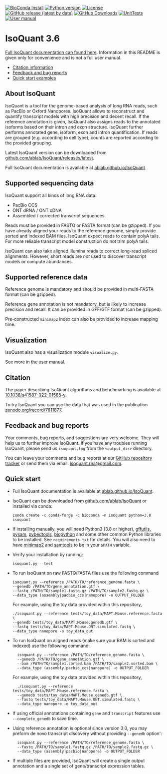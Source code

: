 [![BioConda Install](https://img.shields.io/conda/dn/bioconda/isoquant.svg?style=flag&label=BioConda%20install)](https://anaconda.org/bioconda/isoquant)
[![Python version](https://img.shields.io/badge/python-3.8-blue)](https://www.python.org/downloads/)
[![License](https://img.shields.io/badge/licence-GPLv2-blue)](https://www.gnu.org/licenses/old-licenses/gpl-2.0)
[![GitHub release (latest by date)](https://img.shields.io/github/v/release/ablab/IsoQuant)](https://github.com/ablab/IsoQuant/releases/)
[![GitHub Downloads](https://img.shields.io/github/downloads/ablab/IsoQuant/total.svg?style=social&logo=github&label=Download)](https://github.com/ablab/IsoQuant/releases)
[![UnitTests](https://github.com/ablab/IsoQuant/actions/workflows/Unit_tests.yml/badge.svg)](https://github.com/ablab/IsoQuant/actions/workflows/Unit_tests.yml)
[![User manual](https://github.com/ablab/IsoQuant/actions/workflows/docs.yml/badge.svg)](https://ablab.github.io/IsoQuant/)


# IsoQuant 3.6

[Full IsoQuant documentation can found here](https://ablab.github.io/IsoQuant/).
Information in this README is given only for convenience and is not a full user manual.

* [Citation information](#citation)
* [Feedback and bug reports](#feedback-and-bug-reports)
* [Quick start examples](#quick-start)


## About IsoQuant

IsoQuant is a tool for the genome-based analysis of long RNA reads, such as PacBio or
Oxford Nanopores. IsoQuant allows to reconstruct and quantify transcript models with
high precision and decent recall. If the reference annotation is given, IsoQuant also
assigns reads to the annotated isoforms based on their intron and exon structure.
IsoQuant further performs annotated gene, isoform, exon and intron quantification.
If reads are grouped (e.g. according to cell type), counts are reported according to the provided grouping.

Latest IsoQuant version can be downloaded from [github.com/ablab/IsoQuant/releases/latest](https://github.com/ablab/IsoQuant/releases/latest).

Full IsoQuant documentation is available at [ablab.github.io/IsoQuant](https://ablab.github.io/IsoQuant/).

## Supported sequencing data

IsoQuant support all kinds of long RNA data:
* PacBio CCS
* ONT dRNA / ONT cDNA
* Assembled / corrected transcript sequences

Reads must be provided in FASTQ or FASTA format (can be gzipped). If you have already aligned your reads to the reference genome, simply provide sorted and indexed BAM files.
IsoQuant expect reads to contain polyA tails. For more reliable transcript model construction do not trim polyA tails.

IsoQuant can also take aligned Illumina reads to correct long-read spliced alignments. However, short reads are _not_
used to discover transcript models or compute abundances.


## Supported reference data

Reference genome is mandatory and should be provided in multi-FASTA format (can be gzipped).

Reference gene annotation is not mandatory, but is likely to increase precision and recall.
It can be provided in GFF/GTF format (can be gzipped).

Pre-constructed `minimap2` index can also be provided to increase mapping time.


## Visualization

IsoQuant also has a visualization module `visualize.py`.

See more in [the user manual](https://ablab.github.io/IsoQuant/visualization.html).


## Citation
The paper describing IsoQuant algorithms and benchmarking is available at [10.1038/s41587-022-01565-y](https://doi.org/10.1038/s41587-022-01565-y).

To try IsoQuant you can use the data that was used in the publication [zenodo.org/record/7611877](https://zenodo.org/record/7611877).


## Feedback and bug reports
Your comments, bug reports, and suggestions are very welcome. They will help us to further improve IsoQuant. If you have any troubles running IsoQuant, please send us `isoquant.log` from the `<output_dir>` directory.

You can leave your comments and bug reports at our [GitHub repository tracker](https://github.com/ablab/IsoQuant/issues) or send them via email: isoquant.rna@gmail.com.



## Quick start

*   Full IsoQuant documentation is available at [ablab.github.io/IsoQuant](https://ablab.github.io/IsoQuant/).

*   IsoQuant can be downloaded from [github.com/ablab/IsoQuant](https://github.com/ablab/IsoQuant) or installed via conda:

        conda create -c conda-forge -c bioconda -n isoquant python=3.8 isoquant

*   If installing manually, you will need Python3 (3.8 or higher), [gffutils](https://pythonhosted.org/gffutils/installation.html), [pysam](https://pysam.readthedocs.io/en/latest/index.html), [pybedtools](https://daler.github.io/pybedtools/), [biopython](https://biopython.org/) and some other common Python libraries to be installed. See `requirements.txt` for details. You will also need to have [minimap2](https://github.com/lh3/minimap2) and [samtools](http://www.htslib.org/download/) to be in your `$PATH` variable.

*   Verify your installation by running:

        isoquant.py --test

*   To run IsoQuant on raw FASTQ/FASTA files use the following command

        isoquant.py --reference /PATH/TO/reference_genome.fasta \
        --genedb /PATH/TO/gene_annotation.gtf \
        --fastq /PATH/TO/sample1.fastq.gz /PATH/TO/sample2.fastq.gz \
        --data_type (assembly|pacbio_ccs|nanopore) -o OUTPUT_FOLDER

    For example, using the toy data provided within this repository,

        ./isoquant.py --reference tests/toy_data/MAPT.Mouse.reference.fasta \
        --genedb tests/toy_data/MAPT.Mouse.genedb.gtf \
        --fastq tests/toy_data/MAPT.Mouse.ONT.simulated.fastq \
        --data_type nanopore -o toy_data_out


* To run IsoQuant on aligned reads (make sure your BAM is sorted and indexed) use the following command:

        isoquant.py --reference /PATH/TO/reference_genome.fasta \
        --genedb /PATH/TO/gene_annotation.gtf \
        --bam /PATH/TO/sample1.sorted.bam /PATH/TO/sample2.sorted.bam \
        --data_type (assembly|pacbio_ccs|nanopore) -o OUTPUT_FOLDER

    For example, using the toy data provided within this repository,

        ./isoquant.py --reference tests/toy_data/MAPT.Mouse.reference.fasta \
        --genedb tests/toy_data/MAPT.Mouse.genedb.gtf \
        --fastq tests/toy_data/MAPT.Mouse.ONT.simulated.fastq \
        --data_type nanopore -o toy_data_out

* If using official annotations containing `gene` and `transcript` features use `--complete_genedb` to save time.

* Using reference annotation is optional since version 3.0, you may preform de novo transcript discovery without providing `--genedb` option':

        isoquant.py --reference /PATH/TO/reference_genome.fasta \
        --fastq /PATH/TO/sample1.fastq.gz /PATH/TO/sample2.fastq.gz \
        --data_type (assembly|pacbio|nanopore) -o OUTPUT_FOLDER

* If multiple files are provided, IsoQuant will create a single output annotation and a single set of gene/transcript expression tables.
